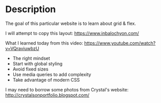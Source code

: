 # Description
The goal of this particular website is to learn about grid & flex.

I will attempt to copy this layout:
https://www.inbalochyon.com/

What I learned today from this video:
https://www.youtube.com/watch?v=VQraviuwbzU

* The right mindset
* Start with global styling
* Avoid fixed sizes
* Use media queries to add complexity
* Take advantage of modern CSS

I may need to borrow some photos from Crystal's website:
http://crystalsonportfolio.blogspot.com/